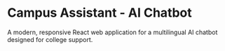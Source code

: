 # Campus Assistant - AI Chatbot

A modern, responsive React web application for a multilingual AI chatbot designed for college support.
 
